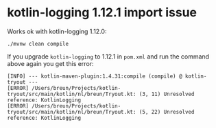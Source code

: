 # kotlin-logging 1.12.1 import issue

Works ok with kotlin-logging 1.12.0:

```
./mvnw clean compile
```

If you upgrade `kotlin-logging` to 1.12.1 in `pom.xml` and run the command above again you get this error:

```
[INFO] --- kotlin-maven-plugin:1.4.31:compile (compile) @ kotlin-tryout ---
[ERROR] /Users/breun/Projects/kotlin-tryout/src/main/kotlin/nl/breun/Tryout.kt: (3, 11) Unresolved reference: KotlinLogging
[ERROR] /Users/breun/Projects/kotlin-tryout/src/main/kotlin/nl/breun/Tryout.kt: (5, 22) Unresolved reference: KotlinLogging
```